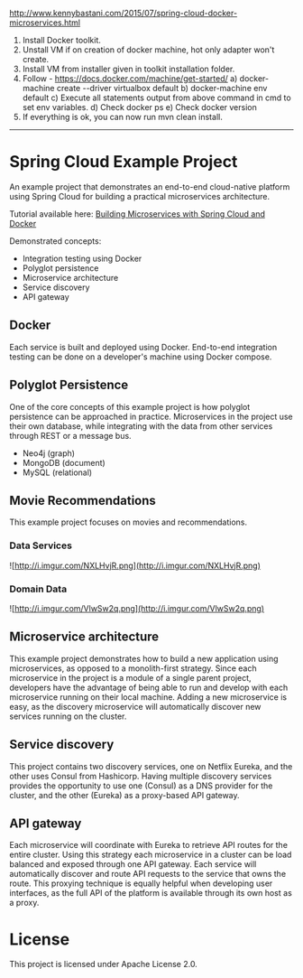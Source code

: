 http://www.kennybastani.com/2015/07/spring-cloud-docker-microservices.html

1) Install Docker toolkit.
2) Unstall VM if on creation of docker machine, hot only adapter won't create.
3) Install VM from installer given in toolkit installation folder.
4) Follow - https://docs.docker.com/machine/get-started/
	a) docker-machine create --driver virtualbox default
	b) docker-machine env default
	c) Execute all statements output from above command in cmd to set env variables.
	d) Check docker ps
	e) Check docker version
5) If everything is ok, you can now run mvn clean install.

-------------------------------------------------------
# Spring Cloud Example Project

An example project that demonstrates an end-to-end cloud-native platform using Spring Cloud for building a practical microservices architecture.

Tutorial available here: [Building Microservices with Spring Cloud and Docker](http://www.kennybastani.com/2015/07/spring-cloud-docker-microservices.html)

Demonstrated concepts:

* Integration testing using Docker
* Polyglot persistence
* Microservice architecture
* Service discovery
* API gateway

## Docker

Each service is built and deployed using Docker. End-to-end integration testing can be done on a developer's machine using Docker compose.

## Polyglot Persistence

One of the core concepts of this example project is how polyglot persistence can be approached in practice. Microservices in the project use their own database, while integrating with the data from other services through REST or a message bus.

* Neo4j (graph)
* MongoDB (document)
* MySQL (relational)

## Movie Recommendations

This example project focuses on movies and recommendations.

### Data Services

![http://i.imgur.com/NXLHvjR.png](http://i.imgur.com/NXLHvjR.png)

### Domain Data

![http://i.imgur.com/VlwSw2q.png](http://i.imgur.com/VlwSw2q.png)

## Microservice architecture

This example project demonstrates how to build a new application using microservices, as opposed to a monolith-first strategy. Since each microservice in the project is a module of a single parent project, developers have the advantage of being able to run and develop with each microservice running on their local machine. Adding a new microservice is easy, as the discovery microservice will automatically discover new services running on the cluster.

## Service discovery

This project contains two discovery services, one on Netflix Eureka, and the other uses Consul from Hashicorp. Having multiple discovery services provides the opportunity to use one (Consul) as a DNS provider for the cluster, and the other (Eureka) as a proxy-based API gateway.

## API gateway

Each microservice will coordinate with Eureka to retrieve API routes for the entire cluster. Using this strategy each microservice in a cluster can be load balanced and exposed through one API gateway. Each service will automatically discover and route API requests to the service that owns the route. This proxying technique is equally helpful when developing user interfaces, as the full API of the platform is available through its own host as a proxy.

# License

This project is licensed under Apache License 2.0.
